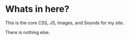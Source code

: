 Whats in here?
=============
This is the core CSS, JS, Images, and Sounds for my site.

There is nothing else.
